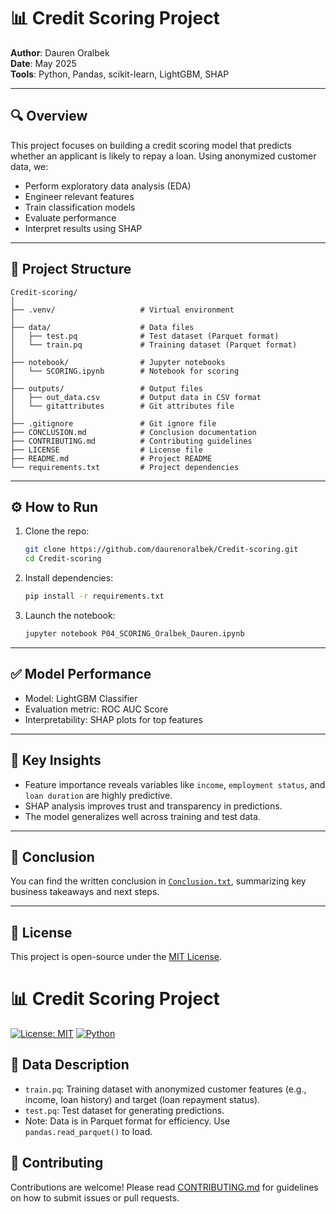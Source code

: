 
# 📊 Credit Scoring Project

**Author**: Dauren Oralbek  
**Date**: May 2025  
**Tools**: Python, Pandas, scikit-learn, LightGBM, SHAP

---

## 🔍 Overview

This project focuses on building a credit scoring model that predicts whether an applicant is likely to repay a loan. Using anonymized customer data, we:

- Perform exploratory data analysis (EDA)
- Engineer relevant features
- Train classification models
- Evaluate performance
- Interpret results using SHAP

---

## 📁 Project Structure

```
Credit-scoring/
│
├── .venv/                   # Virtual environment
│
├── data/                    # Data files
│   ├── test.pq              # Test dataset (Parquet format)
│   └── train.pq             # Training dataset (Parquet format)
│
├── notebook/                # Jupyter notebooks
│   └── SCORING.ipynb        # Notebook for scoring
│
├── outputs/                 # Output files
│   ├── out_data.csv         # Output data in CSV format
│   └── gitattributes        # Git attributes file
│
├── .gitignore               # Git ignore file
├── CONCLUSION.md            # Conclusion documentation
├── CONTRIBUTING.md          # Contributing guidelines
├── LICENSE                  # License file
├── README.md                # Project README
└── requirements.txt         # Project dependencies
```

---

## ⚙️ How to Run

1. Clone the repo:
   ```bash
   git clone https://github.com/daurenoralbek/Credit-scoring.git
   cd Credit-scoring
   ```

2. Install dependencies:
   ```bash
   pip install -r requirements.txt
   ```

3. Launch the notebook:
   ```bash
   jupyter notebook P04_SCORING_Oralbek_Dauren.ipynb
   ```

---

## ✅ Model Performance

- Model: LightGBM Classifier
- Evaluation metric: ROC AUC Score
- Interpretability: SHAP plots for top features

---

## 📌 Key Insights

- Feature importance reveals variables like `income`, `employment status`, and `loan duration` are highly predictive.
- SHAP analysis improves trust and transparency in predictions.
- The model generalizes well across training and test data.

---

## 📜 Conclusion

You can find the written conclusion in [`Conclusion.txt`](Conclusion.txt), summarizing key business takeaways and next steps.

---

## 📄 License

This project is open-source under the [MIT License](https://opensource.org/licenses/MIT).

# 📊 Credit Scoring Project

[![License: MIT](https://img.shields.io/badge/License-MIT-yellow.svg)](https://opensource.org/licenses/MIT)
[![Python](https://img.shields.io/badge/Python-3.8+-blue.svg)](https://www.python.org/)


## 📂 Data Description
- `train.pq`: Training dataset with anonymized customer features (e.g., income, loan history) and target (loan repayment status).
- `test.pq`: Test dataset for generating predictions.
- Note: Data is in Parquet format for efficiency. Use `pandas.read_parquet()` to load.

## 🤝 Contributing
Contributions are welcome! Please read [CONTRIBUTING.md](CONTRIBUTING.md) for guidelines on how to submit issues or pull requests.
